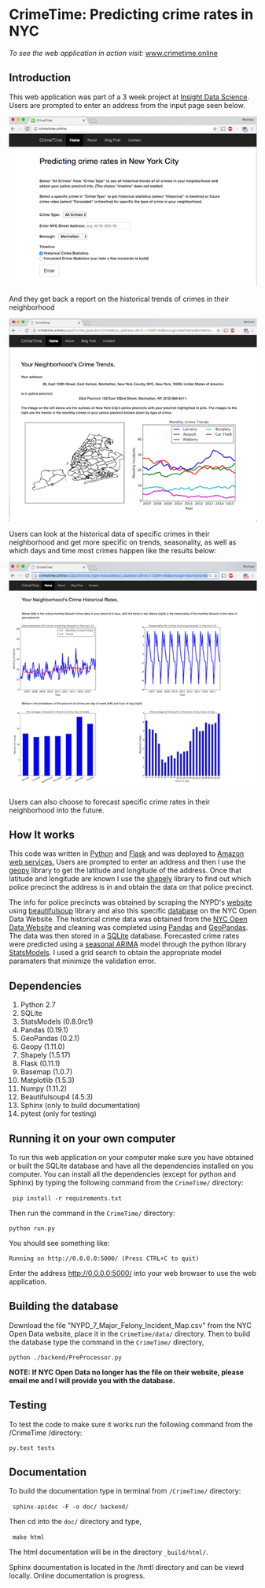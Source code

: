 # CrimeTime: Predicting crime rates in NYC


*To see the web application in action visit:* <a href="http://crimetime.online"> www.crimetime.online</a>

## Introduction 

This web application was part of a 3 week project at <a href="http://insightdatascience.com/">Insight Data Science</a>.
Users are prompted to enter an address from the input page seen below.
	

![Input Page](./doc/input.png)


And they get back a report on the historical trends of crimes in their neighborhood

	
![All Crime Info](./doc/Historical.png)

Users can look at the historical data of specific crimes in their neighborhood and get 
more specific on trends, seasonality, as well as which days and time most crimes happen like the results below:

	
![Specific Crime Info](./doc/Dashboard.png)

Users can also choose to forecast specific crime rates in their neighborhood into the future.


## How It works

This code was written in <a href="https://www.python.org/"> Python</a> and <a href="http://flask.pocoo.org/"> Flask</a>
and was deployed to <a href="https://aws.amazon.com/"> Amazon web services.</a> Users are prompted to enter an address and then I use the <a href="https://pypi.python.org/pypi/geopy">geopy</a> library to get
the latitude and longitude of the address.  Once that latitude and longitude are known I 
use the <a href="https://pypi.python.org/pypi/Shapely">shapely</a> library to find out which police 
precinct the address is in and obtain the data on that police precinct.

The info for police precincts was obtained by scraping the NYPD's 
<a href="http://www.nyc.gov/html/nypd/html/home/precincts.shtml"> website </a> using 
<a href="https://pypi.python.org/pypi/beautifulsoup4"> beautifulsoup</a> library and 
also this specific
 <a href="https://nycopendata.socrata.com/Public-Safety/Police-Precincts/78dh-3ptz/data">database</a> 
on the NYC Open Data Website. The historical crime data was obtained from the <a href="https://nycopendata.socrata.com/">NYC Open Data Website</a> 
and cleaning was completed using <a href="http://pandas.pydata.org/">Pandas</a> and
<a href="http://geopandas.org/">GeoPandas</a>. The data was then stored in a 
<a href="https://sqlite.org/">SQLite</a> database. Forecasted crime rates were predicted using a 
<a href="http://www.statsmodels.org/dev/generated/statsmodels.tsa.statespace.sarimax.SARIMAX.html">seasonal ARIMA</a>
model through the python library <a href="http://statsmodels.sourceforge.net/"> StatsModels</a>. 
I used a grid search to obtain the appropriate model paramaters that minimize the validation error.


## Dependencies

1. Python 2.7
2. SQLite
3. StatsModels (0.8.0rc1)
4. Pandas (0.19.1)
5. GeoPandas (0.2.1)
6. Geopy (1.11.0)
7. Shapely (1.5.17)
8. Flask (0.11.1)
9. Basemap (1.0.7)
10. Matplotlib (1.5.3)
11. Numpy (1.11.2)
12. Beautifulsoup4 (4.5.3)
13. Sphinx (only to build documentation)
14. pytest (only for testing)

## Running it on your own computer

To run this web application on your computer make sure you have obtained or built the SQLite
database and have all the dependencies installed on you computer.  You can install all the 
dependencies (except for python and Sphinx) by typing the following command from the 
<code>CrimeTime/</code> directory:

<code> pip install -r requirements.txt</code>


Then run the command in the <code>CrimeTime/</code> directory:

	python run.py	

You should see something like:

	Running on http://0.0.0.0:5000/ (Press CTRL+C to quit)	

Enter the address http://0.0.0.0:5000/ into your web browser to use the web application.


## Building the database

Download the file "NYPD_7_Major_Felony_Incident_Map.csv" from the NYC Open Data website, 
place it in the <code>CrimeTime/data/</code> directory. Then to build the database type
the command in the <code>CrimeTime/</code> directory,

	python ./backend/PreProcessor.py	


**NOTE: If NYC Open Data no longer has the file on their website, please email me and I will provide you with the database.**


## Testing

To test the code to make sure it works run the following command from the /CrimeTime /directory:

	py.test tests	


## Documentation
To build the documentation type in terminal from <code>/CrimeTime/</code> directory:

<code> sphinx-apidoc -F -o doc/ backend/ </code>

Then cd into the <code>doc/</code> directory and type,

<code> make html </code>

The html documentation will be in the directory <code>_build/html/</code>.

Sphinx documentation is located in the /hmtl directory and can be viewd locally.  Online documentation is progress.


